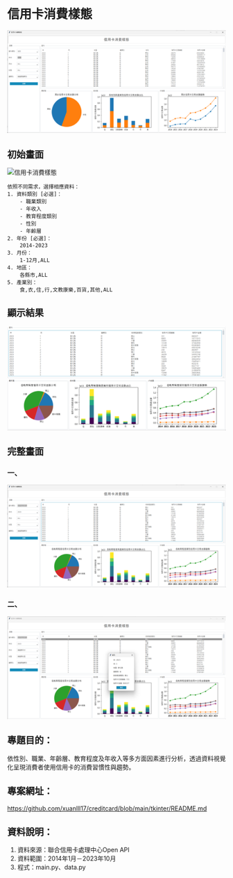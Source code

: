 # 信用卡消費樣態
![信用卡消費樣態](./images/信用卡消費樣態.png)

## 初始畫面
![信用卡消費樣態](./images/搜尋欄.png)

    依照不同需求，選擇相應資料：
    1. 資料類別 [必選]：
        - 職業類別
        - 年收入
        - 教育程度類別
        - 性別
        - 年齡層
    2. 年份 [必選]：
        2014-2023
    3. 月份：
        1-12月,ALL
    4. 地區：
        各縣市,ALL
    5. 產業別：
        食,衣,住,行,文教康樂,百貨,其他,ALL
   
## 顯示結果
![信用卡消費樣態](./images/資訊.png)  

## 完整畫面
### 一、
![信用卡消費樣態](./images/完整畫面.png)
### 二、
![信用卡消費樣態](./images/Dialog.png)


## 專題目的：
依性別、職業、年齡層、教育程度及年收入等多方面因素進行分析，透過資料視覺化呈現消費者使用信用卡的消費習慣性與趨勢。
## 專案網址：  
https://github.com/xuanlll17/creditcard/blob/main/tkinter/README.md
## 資料說明：
1. 資料來源：聯合信用卡處理中心Open API
2. 資料範圍：2014年1月－2023年10月
3. 程式：main.py、data.py

